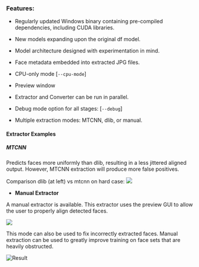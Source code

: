 ### **Features**:

- Regularly updated Windows binary containing pre-compiled dependencies, including CUDA libraries.

- New models expanding upon the original df model.

- Model architecture designed with experimentation in mind.

- Face metadata embedded into extracted JPG files.

- CPU-only mode [`--cpu-mode`]

- Preview window

- Extractor and Converter can be run in parallel.

- Debug mode option for all stages: [`--debug`]

- Multiple extraction modes: MTCNN, dlib, or manual.

#### Extractor Examples
##### MTCNN

Predicts faces more uniformly than dlib, resulting in a less jittered aligned output. However, MTCNN extraction will produce more false positives.


Comparison dlib (at left) vs mtcnn on hard case:
![](https://i.imgur.com/5qLiiOV.gif)

- **Manual Extractor**

A manual extractor is available. This extractor uses the preview GUI to allow the user to properly align detected faces. 

![](manual_extractor_0.jpg)

This mode can also be used to fix incorrectly extracted faces. Manual extraction can be used to greatly improve training on face sets that are heavily obstructed. 

![Result](https://user-images.githubusercontent.com/8076202/38454756-0fa7a86c-3a7e-11e8-9065-182b4a8a7a43.gif)

